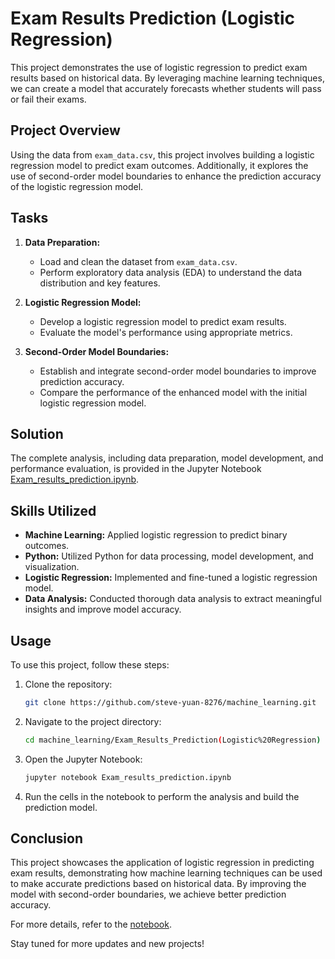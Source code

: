 # Exam Results Prediction (Logistic Regression)

This project demonstrates the use of logistic regression to predict exam results based on historical data. By leveraging machine learning techniques, we can create a model that accurately forecasts whether students will pass or fail their exams.

## Project Overview

Using the data from `exam_data.csv`, this project involves building a logistic regression model to predict exam outcomes. Additionally, it explores the use of second-order model boundaries to enhance the prediction accuracy of the logistic regression model.

## Tasks

1. **Data Preparation:**
   - Load and clean the dataset from `exam_data.csv`.
   - Perform exploratory data analysis (EDA) to understand the data distribution and key features.

2. **Logistic Regression Model:**
   - Develop a logistic regression model to predict exam results.
   - Evaluate the model's performance using appropriate metrics.

3. **Second-Order Model Boundaries:**
   - Establish and integrate second-order model boundaries to improve prediction accuracy.
   - Compare the performance of the enhanced model with the initial logistic regression model.

## Solution

The complete analysis, including data preparation, model development, and performance evaluation, is provided in the Jupyter Notebook [Exam_results_prediction.ipynb](https://github.com/steve-yuan-8276/machine_learning/blob/main/Exam_Results_Prediction(Logistic%20Regression)/Exam_results_prediction.ipynb).

## Skills Utilized

- **Machine Learning:** Applied logistic regression to predict binary outcomes.
- **Python:** Utilized Python for data processing, model development, and visualization.
- **Logistic Regression:** Implemented and fine-tuned a logistic regression model.
- **Data Analysis:** Conducted thorough data analysis to extract meaningful insights and improve model accuracy.

## Usage

To use this project, follow these steps:

1. Clone the repository:
   ```bash
   git clone https://github.com/steve-yuan-8276/machine_learning.git
   ```

2. Navigate to the project directory:
   ```bash
   cd machine_learning/Exam_Results_Prediction(Logistic%20Regression)
   ```

3. Open the Jupyter Notebook:
   ```bash
   jupyter notebook Exam_results_prediction.ipynb
   ```

4. Run the cells in the notebook to perform the analysis and build the prediction model.

## Conclusion

This project showcases the application of logistic regression in predicting exam results, demonstrating how machine learning techniques can be used to make accurate predictions based on historical data. By improving the model with second-order boundaries, we achieve better prediction accuracy.

For more details, refer to the [notebook](https://github.com/steve-yuan-8276/machine_learning/blob/main/Exam_Results_Prediction(Logistic%20Regression)/Exam_results_prediction.ipynb).

Stay tuned for more updates and new projects!